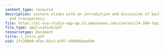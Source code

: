 ```yaml
---
content_type: resource
description: Lecture slides with an introduction and discussion of background, martin,
  and transparency.
file: https://ol-ocw-studio-app-qa.s3.amazonaws.com/courses/24-500-topics-in-philosophy-of-mind-perceptual-experience-spring-2007/1fc20bb94fecb2c3b3ffe9d68bbee64e_1_intro.pdf
file_type: application/pdf
resourcetype: Document
title: 1_intro.pdf
uid: 1fc20bb9-4fec-b2c3-b3ff-e9d68bbee64e
---
```

